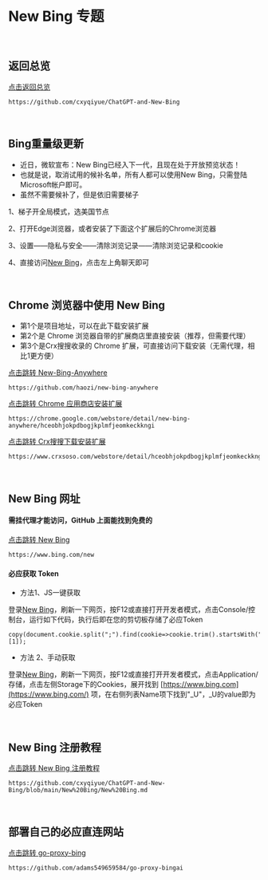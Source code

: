 # New Bing 专题

<br>

## 返回总览

[点击返回总览](https://github.com/cxyqiyue/ChatGPT-and-New-Bing)

```
https://github.com/cxyqiyue/ChatGPT-and-New-Bing
```

<br>

## Bing重量级更新

* 近日，微软宣布：New Bing已经入下一代，且现在处于开放预览状态！
* 也就是说，取消试用的候补名单，所有人都可以使用New Bing，只需登陆Microsoft帐户即可。
* 虽然不需要候补了，但是依旧需要梯子

1、梯子开全局模式，选美国节点

2、打开Edge浏览器，或者安装了下面这个扩展后的Chrome浏览器

3、设置——隐私与安全——清除浏览记录——清除浏览记录和cookie

4、直接访问[New Bing](https://www.bing.com/new)，点击左上角聊天即可

<br>

## Chrome 浏览器中使用 New Bing

* 第1个是项目地址，可以在此下载安装扩展
* 第2个是 Chrome 浏览器自带的扩展商店里直接安装（推荐，但需要代理）
* 第3个是Crx搜搜收录的 Chrome 扩展，可直接访问下载安装（无需代理，相比1更方便）

[点击跳转 New-Bing-Anywhere](https://github.com/haozi/new-bing-anywhere)

```
https://github.com/haozi/new-bing-anywhere
```

[点击跳转 Chrome 应用商店安装扩展](https://chrome.google.com/webstore/detail/new-bing-anywhere/hceobhjokpdbogjkplmfjeomkeckkngi)

```
https://chrome.google.com/webstore/detail/new-bing-anywhere/hceobhjokpdbogjkplmfjeomkeckkngi
```

[点击跳转 Crx搜搜下载安装扩展](https://www.crxsoso.com/webstore/detail/hceobhjokpdbogjkplmfjeomkeckkngi)

```
https://www.crxsoso.com/webstore/detail/hceobhjokpdbogjkplmfjeomkeckkngi
```

<br>

## New Bing 网址

#### 需挂代理才能访问，GitHub 上面能找到免费的

[点击跳转 New Bing](https://www.bing.com/new)

```
https://www.bing.com/new
```

#### 必应获取 Token

- 方法1、JS一键获取

登录[New Bing](https://www.bing.com/new)，刷新一下网页，按F12或直接打开开发者模式，点击Console/控制台，运行如下代码，执行后即在您的剪切板存储了必应Token

```
copy(document.cookie.split(";").find(cookie=>cookie.trim().startsWith("_U=")).split("=")[1]);
```

- 方法 2、手动获取

登录[New Bing](https://www.bing.com/new)，刷新一下网页，按F12或直接打开开发者模式，点击Application/存储，点击左侧Storage下的Cookies，展开找到 [https://www.bing.com](https://www.bing.com/) 项，在右侧列表Name项下找到"_U"，_U的value即为必应Token

<br>

## New Bing 注册教程

[点击跳转 New Bing 注册教程](https://github.com/cxyqiyue/ChatGPT-and-New-Bing/blob/main/New%20Bing/New%20Bing.md)

```
https://github.com/cxyqiyue/ChatGPT-and-New-Bing/blob/main/New%20Bing/New%20Bing.md
```

<br>

## 部署自己的必应直连网站

[点击跳转 go-proxy-bing](https://github.com/adams549659584/go-proxy-bingai)

```
https://github.com/adams549659584/go-proxy-bingai
```
